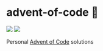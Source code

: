 # advent-of-code 🦌

![](https://img.shields.io/badge/stars%20⭐-4-yellow)
![](https://img.shields.io/badge/days%20completed-2-red)

Personal [Advent of Code](https://adventofcode.com/) solutions
